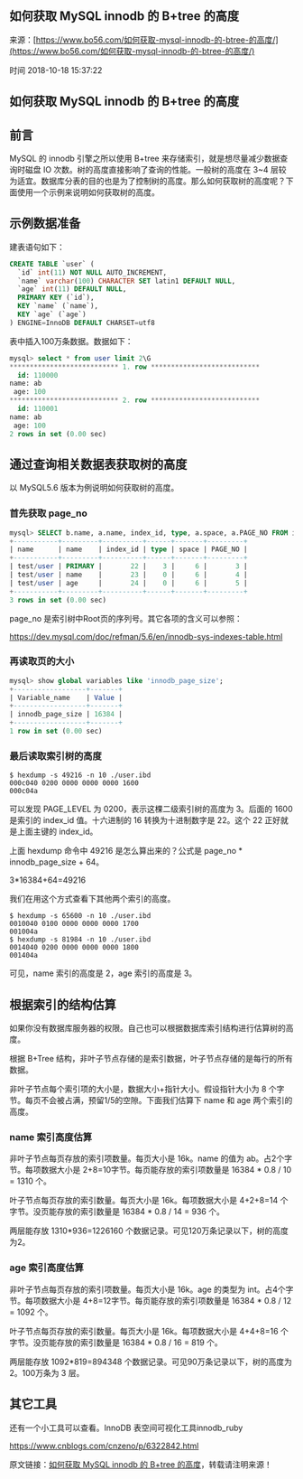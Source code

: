## 如何获取 MySQL innodb 的 B+tree 的高度

来源：[https://www.bo56.com/如何获取-mysql-innodb-的-btree-的高度/](https://www.bo56.com/如何获取-mysql-innodb-的-btree-的高度/)

时间 2018-10-18 15:37:22



## 如何获取 MySQL innodb 的 B+tree 的高度


## 前言

MySQL 的 innodb 引擎之所以使用 B+tree 来存储索引，就是想尽量减少数据查询时磁盘 IO 次数。树的高度直接影响了查询的性能。一般树的高度在 3~4 层较为适宜。数据库分表的目的也是为了控制树的高度。那么如何获取树的高度呢？下面使用一个示例来说明如何获取树的高度。


## 示例数据准备

建表语句如下：

```sql
CREATE TABLE `user` (
  `id` int(11) NOT NULL AUTO_INCREMENT,
  `name` varchar(100) CHARACTER SET latin1 DEFAULT NULL,
  `age` int(11) DEFAULT NULL,
  PRIMARY KEY (`id`),
  KEY `name` (`name`),
  KEY `age` (`age`)
) ENGINE=InnoDB DEFAULT CHARSET=utf8
```

表中插入100万条数据。数据如下：

```sql
mysql> select * from user limit 2\G
*************************** 1. row ***************************
  id: 110000
name: ab
 age: 100
*************************** 2. row ***************************
  id: 110001
name: ab
 age: 100
2 rows in set (0.00 sec)
```


## 通过查询相关数据表获取树的高度

以 MySQL5.6 版本为例说明如何获取树的高度。


### 首先获取 page_no

```sql
mysql> SELECT b.name, a.name, index_id, type, a.space, a.PAGE_NO FROM information_schema.INNODB_SYS_INDEXES a, information_schema.INNODB_SYS_TABLES b WHERE a.table_id = b.table_id AND a.space <> 0 and b.name='test/user';
+-----------+---------+----------+------+-------+---------+
| name      | name    | index_id | type | space | PAGE_NO |
+-----------+---------+----------+------+-------+---------+
| test/user | PRIMARY |       22 |    3 |     6 |       3 |
| test/user | name    |       23 |    0 |     6 |       4 |
| test/user | age     |       24 |    0 |     6 |       5 |
+-----------+---------+----------+------+-------+---------+
3 rows in set (0.00 sec)
```


page_no 是索引树中Root页的序列号。其它各项的含义可以参照：

https://dev.mysql.com/doc/refman/5.6/en/innodb-sys-indexes-table.html

  
### 再读取页的大小

```sql
mysql> show global variables like 'innodb_page_size';
+------------------+-------+
| Variable_name    | Value |
+------------------+-------+
| innodb_page_size | 16384 |
+------------------+-------+
1 row in set (0.00 sec)
```


### 最后读取索引树的高度

```
$ hexdump -s 49216 -n 10 ./user.ibd
000c040 0200 0000 0000 0000 1600
000c04a
```


可以发现 PAGE_LEVEL 为 0200，表示这棵二级索引树的高度为 3。后面的 1600 是索引的 index_id 值。十六进制的 16 转换为十进制数字是 22。这个 22 正好就是上面主键的 index_id。

上面 hexdump 命令中 49216 是怎么算出来的？公式是 page_no *  innodb_page_size + 64。

3*16384+64=49216

我们在用这个方式查看下其他两个索引的高度。

```
$ hexdump -s 65600 -n 10 ./user.ibd
0010040 0100 0000 0000 0000 1700
001004a
$ hexdump -s 81984 -n 10 ./user.ibd
0014040 0200 0000 0000 0000 1800
001404a
```

可见，name 索引的高度是 2，age 索引的高度是 3。


## 根据索引的结构估算


如果你没有数据库服务器的权限。自己也可以根据数据库索引结构进行估算树的高度。

根据 B+Tree 结构，非叶子节点存储的是索引数据，叶子节点存储的是每行的所有数据。

非叶子节点每个索引项的大小是，数据大小+指针大小。假设指针大小为 8 个字节。每页不会被占满，预留1/5的空隙。下面我们估算下 name 和 age 两个索引的高度。

  
### name 索引高度估算


非叶子节点每页存放的索引项数量。每页大小是 16k。name 的值为 ab。占2个字节。每项数据大小是 2+8=10字节。每页能存放的索引项数量是 16384 * 0.8 / 10 = 1310 个。

叶子节点每页存放的索引数量。每页大小是 16k。每项数据大小是 4+2+8=14 个字节。没页能存放的索引数量是 16384 * 0.8 / 14 = 936 个。

两层能存放 1310*936=1226160 个数据记录。可见120万条记录以下，树的高度为2。

  
### age 索引高度估算


非叶子节点每页存放的索引项数量。每页大小是 16k。age 的类型为 int。占4个字节。每项数据大小是 4+8=12字节。每页能存放的索引项数量是 16384 * 0.8 / 12 = 1092 个。

叶子节点每页存放的索引数量。每页大小是 16k。每项数据大小是 4+4+8=16 个字节。没页能存放的索引数量是 16384 * 0.8 / 16 = 819 个。

两层能存放 1092*819=894348 个数据记录。可见90万条记录以下，树的高度为2。100万条为 3 层。

  
## 其它工具


还有一个小工具可以查看。InnoDB 表空间可视化工具innodb_ruby

https://www.cnblogs.com/cnzeno/p/6322842.html

原文链接：[如何获取 MySQL innodb 的 B+tree 的高度][0]，转载请注明来源！


[0]: https://www.bo56.com/%e5%a6%82%e4%bd%95%e8%8e%b7%e5%8f%96-mysql-innodb-%e7%9a%84-btree-%e7%9a%84%e9%ab%98%e5%ba%a6/
